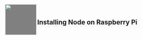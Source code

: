 <a href="https://nodejs.org/en/download/"><img src="https://nodejs.org/static/images/logo.svg" style="background-color:gray;" align="left" width="100px"></a>

<br>

## Installing Node on Raspberry Pi

<br>

